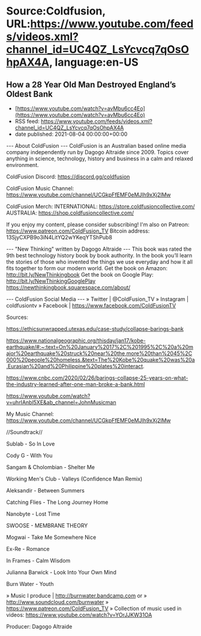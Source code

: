 # Source:Coldfusion, URL:https://www.youtube.com/feeds/videos.xml?channel_id=UC4QZ_LsYcvcq7qOsOhpAX4A, language:en-US

## How a 28 Year Old Man Destroyed England’s Oldest Bank
 - [https://www.youtube.com/watch?v=avMbu6cc4Eo](https://www.youtube.com/watch?v=avMbu6cc4Eo)
 - RSS feed: https://www.youtube.com/feeds/videos.xml?channel_id=UC4QZ_LsYcvcq7qOsOhpAX4A
 - date published: 2021-08-04 00:00:00+00:00

--- About ColdFusion ---
ColdFusion is an Australian based online media company independently run by Dagogo Altraide since 2009. Topics cover anything in science, technology, history and business in a calm and relaxed environment. 

ColdFusion Discord:  https://discord.gg/coldfusion

ColdFusion Music Channel: https://www.youtube.com/channel/UCGkpFfEMF0eMJlh9xXj2lMw

ColdFusion Merch:
INTERNATIONAL: https://store.coldfusioncollective.com/
AUSTRALIA: https://shop.coldfusioncollective.com/

If you enjoy my content, please consider subscribing!
I'm also on Patreon: https://www.patreon.com/ColdFusion_TV
Bitcoin address: 13SjyCXPB9o3iN4LitYQ2wYKeqYTShPub8

--- "New Thinking" written by Dagogo Altraide ---
This book was rated the 9th best technology history book by book authority.
In the book you’ll learn the stories of those who invented the things we use everyday and how it all fits together to form our modern world.
Get the book on Amazon: http://bit.ly/NewThinkingbook
Get the book on Google Play: http://bit.ly/NewThinkingGooglePlay
https://newthinkingbook.squarespace.com/about/

--- ColdFusion Social Media ---
» Twitter | @ColdFusion_TV
» Instagram | coldfusiontv
» Facebook | https://www.facebook.com/ColdFusionTV

Sources:

https://ethicsunwrapped.utexas.edu/case-study/collapse-barings-bank

https://www.nationalgeographic.org/thisday/jan17/kobe-earthquake/#:~:text=On%20January%2017%2C%201995%2C%20a%20major%20earthquake%20struck%20near%20the,more%20than%2045%2C000%20people%20homeless.&text=The%20Kobe%20quake%20was%20a,Eurasian%20and%20Philippine%20plates%20interact.

https://www.cnbc.com/2020/02/26/barings-collapse-25-years-on-what-the-industry-learned-after-one-man-broke-a-bank.html

https://www.youtube.com/watch?v=uhrIAnbl5XE&ab_channel=JohnMusicman

My Music Channel:  https://www.youtube.com/channel/UCGkpFfEMF0eMJlh9xXj2lMw

//Soundtrack//

Sublab - So In Love

Cody G - With You

Sangam & Cholombian - Shelter Me

Working Men's Club - Valleys (Confidence Man Remix)

Aleksandir - Between Summers

Catching Flies - The Long Journey Home

Nanobyte - Lost Time

SWOOSE - MEMBRANE THEORY

Mogwai - Take Me Somewhere Nice

Ex-Re - Romance

In Frames - Calm Wisdom

Julianna Barwick - Look Into Your Own Mind

Burn Water - Youth

» Music I produce | http://burnwater.bandcamp.com or 
» http://www.soundcloud.com/burnwater
» https://www.patreon.com/ColdFusion_TV
» Collection of music used in videos: https://www.youtube.com/watch?v=YOrJJKW31OA

Producer: Dagogo Altraide

